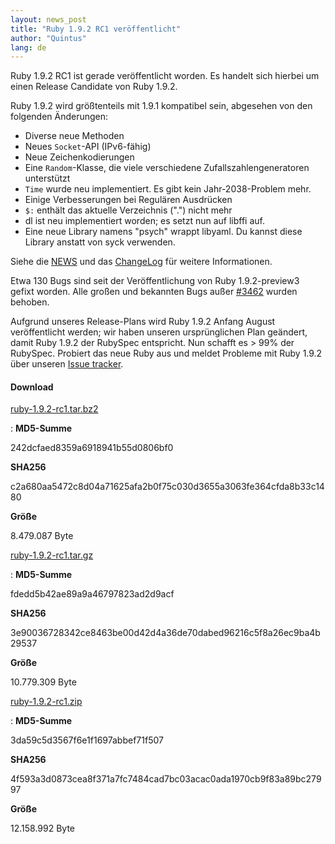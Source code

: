 ```yaml
---
layout: news_post
title: "Ruby 1.9.2 RC1 veröffentlicht"
author: "Quintus"
lang: de
---
```


Ruby 1.9.2 RC1 ist gerade veröffentlicht worden. Es handelt sich hierbei
um einen Release Candidate von Ruby 1.9.2.

Ruby 1.9.2 wird größtenteils mit 1.9.1 kompatibel sein, abgesehen von
den folgenden Änderungen:

* Diverse neue Methoden
* Neues `Socket`-API (IPv6-fähig)
* Neue Zeichenkodierungen
* Eine `Random`-Klasse, die viele verschiedene
  Zufallszahlengeneratoren unterstützt
* `Time` wurde neu implementiert. Es gibt kein Jahr-2038-Problem
  mehr.
* Einige Verbesserungen bei Regulären Ausdrücken
* `$:` enthält das aktuelle Verzeichnis (\".\") nicht mehr
* dl ist neu implementiert worden; es setzt nun auf libffi auf.
* Eine neue Library namens \"psych\" wrappt libyaml. Du kannst diese
  Library anstatt von syck verwenden.

Siehe die [NEWS][1] und das [ChangeLog][2] für weitere Informationen.

Etwa 130 Bugs sind seit der Veröffentlichung von Ruby 1.9.2-preview3
gefixt worden. Alle großen und bekannten Bugs außer [#3462][3] wurden
behoben.

Aufgrund unseres Release-Plans wird Ruby 1.9.2 Anfang August
veröffentlicht werden; wir haben unseren ursprünglichen Plan geändert,
damit Ruby 1.9.2 der RubySpec entspricht. Nun schafft es &gt; 99% der
RubySpec. Probiert das neue Ruby aus und meldet Probleme mit Ruby 1.9.2
über unseren [Issue tracker][4].

#### Download

[ruby-1.9.2-rc1.tar.bz2][5]

: **MD5-Summe**

  242dcfaed8359a6918941b55d0806bf0

  **SHA256**

  c2a680aa5472c8d04a71625afa2b0f75c030d3655a3063fe364cfda8b33c1480

  **Größe**

  8\.479.087 Byte

[ruby-1.9.2-rc1.tar.gz][6]

: **MD5-Summe**

  fdedd5b42ae89a9a46797823ad2d9acf

  **SHA256**

  3e90036728342ce8463be00d42d4a36de70dabed96216c5f8a26ec9ba4b29537

  **Größe**

  10\.779.309 Byte

[ruby-1.9.2-rc1.zip][7]

: **MD5-Summe**

  3da59c5d3567f6e1f1697abbef71f507

  **SHA256**

  4f593a3d0873cea8f371a7fc7484cad7bc03acac0ada1970cb9f83a89bc27997

  **Größe**

  12\.158.992 Byte



[1]: https://svn.ruby-lang.org/repos/ruby/tags/v1_9_2_rc1/NEWS
[2]: https://svn.ruby-lang.org/repos/ruby/tags/v1_9_2_rc1/ChangeLog
[3]: https://bugs.ruby-lang.org/issues/show/3462
[4]: https://bugs.ruby-lang.org/projects/show/ruby-19/
[5]: https://cache.ruby-lang.org/pub/ruby/1.9/ruby-1.9.2-rc1.tar.bz2
[6]: https://cache.ruby-lang.org/pub/ruby/1.9/ruby-1.9.2-rc1.tar.gz
[7]: https://cache.ruby-lang.org/pub/ruby/1.9/ruby-1.9.2-rc1.zip
